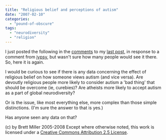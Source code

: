 ```yaml
---
title: "Religious belief and perceptions of autism"
date: "2007-02-10"
categories: 
  - "pound-of-obscure"
tags: 
  - "neurodiversity"
  - "religion"
---
```


I just posted the following in the [comments](http://www2.blogger.com/comment.g?blogID=6900412&postID=8329975923468201161&isPopup=true) to my [last post](http://29marbles.blogspot.com/2007/02/power-of-pop-culture.html), in response to a comment from [jypsy](http://irunman.blogspot.com/), but wasn't sure how many people would see it there. So, here it is again.  
  
I would be curious to see if there is any data concerning the effect of religious belief on how someone views autism (and vice versa). Are devoutly religious people more likely to consider autism a 'bad thing' that should be overcome (ie, curebies)? Are atheists more likely to accept autism as a part of global neurodiversity?  
  
Or is the issue, like most everything else, more complex than those simple distinctions. (I'm sure the answer to that is yes.)  
  
Has anyone seen any data on that?

(c) by Brett Miller 2005-2008 Except where otherwise noted, this work is licensed under a [Creative Commons Attribution 2.5 License](http://creativecommons.org/licenses/by/2.5/).
